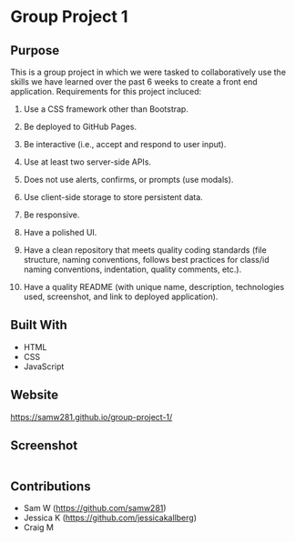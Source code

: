 # Group Project 1

## Purpose

This is a group project in which we were tasked to collaboratively use the skills we have learned over the past 6 weeks to create a front end application. Requirements for this project incluced:

1. Use a CSS framework other than Bootstrap.

2. Be deployed to GitHub Pages.

3. Be interactive (i.e., accept and respond to user input).

4. Use at least two server-side APIs.

5. Does not use alerts, confirms, or prompts (use modals).

6. Use client-side storage to store persistent data.

7. Be responsive.

8. Have a polished UI.

9. Have a clean repository that meets quality coding standards (file structure, naming conventions, follows best practices for class/id naming conventions, indentation, quality comments, etc.).

10. Have a quality README (with unique name, description, technologies used, screenshot, and link to deployed application).

## Built With

* HTML
* CSS
* JavaScript

## Website

https://samw281.github.io/group-project-1/

## Screenshot
![]()

## Contributions

* Sam W (https://github.com/samw281)
* Jessica K (https://github.com/jessicakallberg)
* Craig M